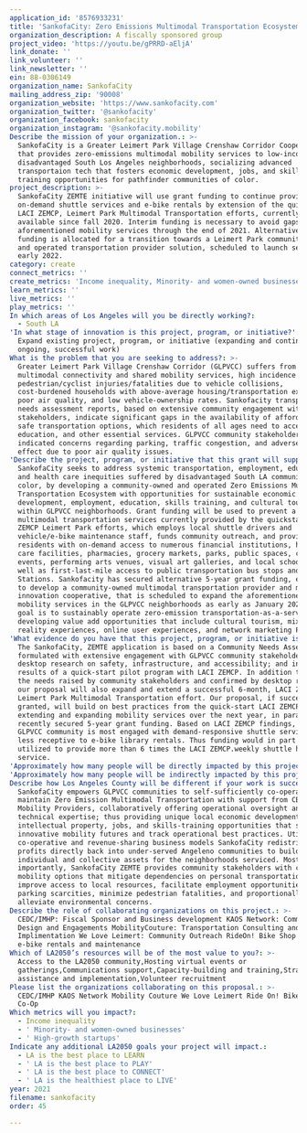 ```yaml
---
application_id: '8576933231'
title: 'SankofaCity: Zero Emissions Multimodal Transportation Ecosystem'
organization_description: A fiscally sponsored group
project_video: 'https://youtu.be/gPRRD-aEljA'
link_donate: ''
link_volunteer: ''
link_newsletter: ''
ein: 88-0306149
organization_name: SankofaCity
mailing_address_zip: '90008'
organization_website: 'https://www.sankofacity.com'
organization_twitter: '@sankofacity'
organization_facebook: sankofacity
organization_instagram: '@sankofacity.mobility'
Describe the mission of your organization.: >-
  SankofaCity is a Greater Leimert Park Village Crenshaw Corridor Cooperative
  that provides zero-emissions multimodal mobility services to low-income and
  disadvantaged South Los Angeles neighborhoods, socializing advanced
  transportaion tech that fosters economic development, jobs, and skills
  training opportunities for pathfinder communities of color.
project_description: >-
  SankofaCity ZEMTE initiative will use grant funding to continue providing free
  on-demand shuttle services and e-bike rentals by extension of the quick start
  LACI ZEMCP, Leimert Park Multimodal Transportation efforts, currently
  available since fall 2020. Interim funding is necessary to avoid gaps in the
  aforementioned mobility services through the end of 2021. Alternative grant
  funding is allocated for a transition towards a Leimert Park community-owned
  and operated transportation provider solution, scheduled to launch services in
  early 2022.
category: create
connect_metrics: ''
create_metrics: 'Income inequality, Minority- and women-owned businesses, High-growth startups'
learn_metrics: ''
live_metrics: ''
play_metrics: ''
In which areas of Los Angeles will you be directly working?:
  - South LA
'In what stage of innovation is this project, program, or initiative?': >-
  Expand existing project, program, or initiative (expanding and continuing
  ongoing, successful work)
What is the problem that you are seeking to address?: >-
  Greater Leimert Park Village Crenshaw Corridor (GLPVCC) suffers from a lack of
  multimodal connectivity and shared mobility services, high incidence of
  pedestrian/cyclist injuries/fatalities due to vehicle collisions,
  cost-burdened households with above-average housing/transportation expenses,
  poor air quality, and low vehicle-ownership rates. Sankofacity transportation
  needs assessment reports, based on extensive community engagement with GLPVCC
  stakeholders, indicate significant gaps in the availability of affordable and
  safe transportation options, which residents of all ages need to access jobs,
  education, and other essential services. GLPVCC community stakeholders also
  indicated concerns regarding parking, traffic congestion, and adverse health
  effect due to poor air quality issues.
'Describe the project, program, or initiative that this grant will support to address the problem identified.': >-
  SankofaCity seeks to address systemic transportation, employment, education,
  and health care inequities suffered by disadvantaged South LA communities of
  color, by developing a community-owned and operated Zero Emissions Multimodal
  Transportation Ecosystem with opportunities for sustainable economic
  development, employment, education, skills training, and cultural tourism
  within GLPVCC neighborhoods. Grant funding will be used to prevent a gap in
  multimodal transportation services currently provided by the quickstart LACI
  ZEMCP Leimert Park efforts, which employs local shuttle drivers and
  vehicle/e-bike maintenance staff, funds community outreach, and provides
  residents with on-demand access to numerous financial institutions, health
  care facilities, pharmacies, grocery markets, parks, public spaces, cultural
  events, performing arts venues, visual art galleries, and local schools, as
  well as first-last-mile access to public transportation bus stops and LA Metro
  Stations. Sankofacity has secured alternative 5-year grant funding, earmarked
  to develop a community-owned multimodal transportation provider and mobility
  innovation cooperative, that is scheduled to expand the aforementioned
  mobility services in the GLPVCC neighborhoods as early as January 2022.The
  goal is to sustainably operate zero-emission transportation-as-a-service while
  developing value add opportunities that include cultural tourism, mixed
  reality experiences, online user experiences, and network marketing POS.
'What evidence do you have that this project, program, or initiative is or will be successful, and how will you define and measure success?': >-
  The SankofaCity, ZEMTE application is based on a Community Needs Assessment
  formulated with extensive engagement with GLPVCC community stakeholders;
  desktop research on safety, infrastructure, and accessibility; and initial
  results of a quick-start pilot program with LACI ZEMCP. In addition to meeting
  the needs raised by community stakeholders and confirmed by desktop research,
  our proposal will also expand and extend a successful 6-month, LACI ZEMCP
  Leimert Park Multimodal Transportation effort. Our proposal, if successfully
  granted, will build on best practices from the quick-start LACI ZEMCP by
  extending and expanding mobility services over the next year, in parallel with
  recently secured 5-year grant funding. Based on LACI ZEMCP findings, the
  GLPVCC community is most engaged with demand-responsive shuttle service and
  less receptive to e-bike library rentals. Thus funding would in part be
  utilized to provide more than 6 times the LACI ZEMCP.weekly shuttle hours of
  service.
'Approximately how many people will be directly impacted by this project, program, or initiative?': '1000'
'Approximately how many people will be indirectly impacted by this project, program, or initiative?': '57993'
Describe how Los Angeles County will be different if your work is successful.: >-
  SankofaCity empowers GLPVCC communities to self-sufficiently co-operate and
  maintain Zero Emission Multimodal Transportation with support from CBOs and
  Mobility Providers, collaboratively offering operational oversight and
  technical expertise; thus providing unique local economic development,
  intellectual property, jobs, and skills-training opportunities that socialize
  innovative mobility futures and track operational best practices. Utilizing
  co-operative and revenue-sharing business models SankofaCity redistributes
  profits directly back into under-served Angeleno communities to build both
  individual and collective assets for the neighborhoods serviced. Most
  importantly, SankofaCity ZEMTE provides community stakeholders with clean
  mobility options that mitigate dependencies on personal transportation,
  improve access to local resources, facilitate employment opportunities, ease
  parking scarcities, minimize pedestrian fatalities, and proportionally
  alleviate environmental concerns.
Describe the role of collaborating organizations on this project.: >-
  CEDC/IMHP: Fiscal Sponsor and Business development KAOS Network: Community
  Design and Engagements MobilityCouture: Transportation Consulting and
  Implimentation We Love Leimert: Community Outreach RideOn! Bike Shop + Coop:
  e-bike rentals and maintenance
Which of LA2050’s resources will be of the most value to you?: >-
  Access to the LA2050 community,Hosting virtual events or
  gatherings,Communications support,Capacity-building and training,Strategy
  assistance and implementation,Volunteer recruitment
Please list the organizations collaborating on this proposal.: >-
  CEDC/IMHP KAOS Network Mobility Couture We Love Leimert Ride On! Bike Shop +
  Co-Op
Which metrics will you impact?:
  - Income inequality
  - ' Minority- and women-owned businesses'
  - ' High-growth startups'
Indicate any additional LA2050 goals your project will impact.:
  - LA is the best place to LEARN
  - ' LA is the best place to PLAY'
  - ' LA is the best place to CONNECT'
  - ' LA is the healthiest place to LIVE'
year: 2021
filename: sankofacity
order: 45

---
```

